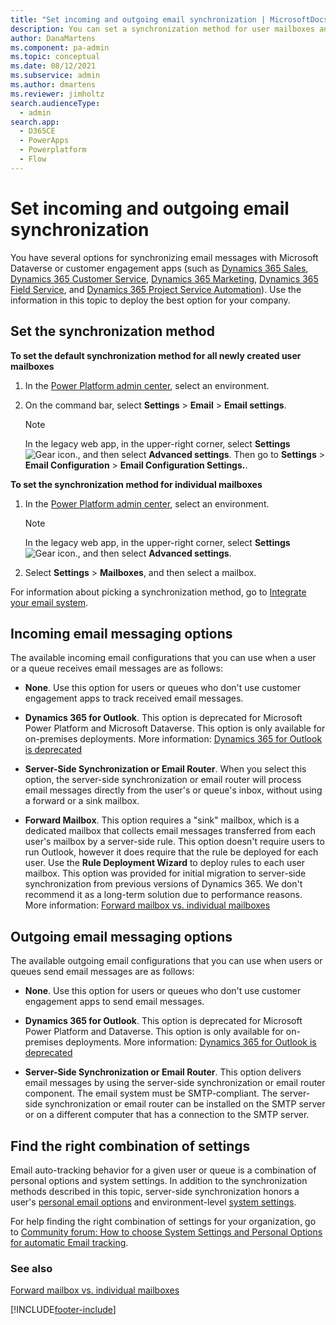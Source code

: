 ```yaml
---
title: "Set incoming and outgoing email synchronization | MicrosoftDocs"
description: You can set a synchronization method for user mailboxes and specify incoming and outgoing email messaging options.
author: DanaMartens
ms.component: pa-admin
ms.topic: conceptual
ms.date: 08/12/2021
ms.subservice: admin
ms.author: dmartens
ms.reviewer: jimholtz
search.audienceType: 
  - admin
search.app:
  - D365CE
  - PowerApps
  - Powerplatform
  - Flow
---
```

# Set incoming and outgoing email synchronization 

You have several options for synchronizing email messages with Microsoft Dataverse or customer engagement apps (such as [Dynamics 365 Sales](/dynamics365/sales-professional/help-hub), [Dynamics 365 Customer Service](/dynamics365/customer-service/help-hub), [Dynamics 365 Marketing](/dynamics365/marketing/help-hub), [Dynamics 365 Field Service](/dynamics365/field-service/overview), and [Dynamics 365 Project Service Automation](/dynamics365/project-operations/psa/overview)). Use the information in this topic to deploy the best option for your company.
  
## Set the synchronization method

**To set the default synchronization method for all newly created user mailboxes** 
  
1. In the  [Power Platform admin center](https://admin.powerplatform.microsoft.com), select an environment. 

2. On the command bar, select **Settings** > **Email** > **Email settings**.  
  
   > [!NOTE]
   > In the legacy web app, in the upper-right corner, select **Settings** ![Gear icon.](media/selection-rule-gear-button.png), and then select **Advanced settings**. Then go to   **Settings** > **Email Configuration** > **Email Configuration Settings.**.  
  
**To set the synchronization method for individual mailboxes** 

1.  In the [Power Platform admin center](https://admin.powerplatform.microsoft.com), select an environment. 

    > [!NOTE]
    > In the legacy web app, in the upper-right corner, select **Settings** ![Gear icon.](media/selection-rule-gear-button.png), and then select **Advanced settings**. 

2. Select **Settings** > **Mailboxes**, and then select a mailbox.
  
For information about picking a synchronization method, go to [Integrate your email system](integrate-synchronize-your-email-system.md).  
  
## Incoming email messaging options

The available incoming email configurations that you can use when a user or a queue receives email messages are as follows:
  
- **None**. Use this option for users or queues who don't use customer engagement apps to track received email messages. 
  
- **Dynamics 365 for Outlook**. This option is deprecated for Microsoft Power Platform and Microsoft Dataverse. This option is only available for on-premises deployments. More information: [Dynamics 365 for Outlook is deprecated](/power-platform/important-changes-coming#dynamic-365-for-outlook-is-deprecated)
  
- **Server-Side Synchronization or Email Router**. When you select this option, the server-side synchronization or email router will process email messages directly from the user's or queue's inbox, without using a forward or a sink mailbox. 
  
- **Forward Mailbox**. This option requires a "sink" mailbox, which is a dedicated mailbox that collects email messages transferred from each user's mailbox by a server-side rule. This option doesn't require users to run Outlook, however it does require that the rule be deployed for each user. Use the **Rule Deployment Wizard** to deploy rules to each user mailbox. This option was provided for initial migration to server-side synchronization from previous versions of Dynamics 365. We don't recommend it as a long-term solution due to performance reasons. More information: [Forward mailbox vs. individual mailboxes](forward-mailbox-vs-individual-mailboxes.md) 
  
## Outgoing email messaging options

The available outgoing email configurations that you can use when users or queues send email messages are as follows:
  
- **None**. Use this option for users or queues who don't use customer engagement apps to send email messages. 
  
- **Dynamics 365 for Outlook**. This option is deprecated for Microsoft Power Platform and Dataverse. This option is only available for on-premises deployments. More information: [Dynamics 365 for Outlook is deprecated](/power-platform/important-changes-coming#dynamic-365-for-outlook-is-deprecated)
  
- **Server-Side Synchronization or Email Router**. This option delivers email messages by using the server-side synchronization or email router component. The email system must be SMTP-compliant. The server-side synchronization or email router can be installed on the SMTP server or on a different computer that has a connection to the SMTP server.


## Find the right combination of settings

Email auto-tracking behavior for a given user or queue is a combination of personal options and system settings. In addition to the synchronization methods described in this topic, server-side synchronization honors a user's [personal email options](/powerapps/user/set-personal-options#email-tab-options) and environment-level [system settings](system-settings-dialog-box-email-tab.md). 

For help finding the right combination of settings for your organization, go to [Community forum: How to choose System Settings and Personal Options for automatic Email tracking](https://community.dynamics.com/crm/b/crminthefield/posts/dynamics-365-customer-engagement-how-to-choose-system-settings-and-personal-options-for-automatic-email-tracking).


  
### See also

 [Forward mailbox vs. individual mailboxes](../admin/forward-mailbox-vs-individual-mailboxes.md)


[!INCLUDE[footer-include](../includes/footer-banner.md)]
